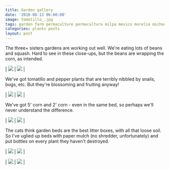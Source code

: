 ```yaml
---
title: Garden gallery
date: '2018-08-13 06:00:00'
image: tomatillo_.jpg
tags: garden farm permaculture permacultura milpa mexico morelia michoacan
categories: plants pests
layout: post
---
```


The three+ sisters gardens are working out well. We're eating lots of beans and squash. Hard to see in these close-ups, but the beans are wrapping the corn, as intended.


| [![](/images/beans_wrap_corn_.jpg)](/images/beans_wrap_corn.jpg) | [![](/images/beans_wrap_corn2_.jpg)](/images/beans_wrap_corn2.jpg) | <br>

We've got tomatillo and pepper plants that are terribly nibbled by snails, bugs, etc. But they're blossoming and fruiting anyway!


| [![](/images/tomatillo3_.jpg)](/images/tomatillo3.jpg) | [![](/images/peppers2_.jpg)](/images/peppers2.jpg) | <br>

We've got 5' corn and 2' corn - even in the same bed, so perhaps we'll never understand the difference.


| [![](/images/corns_.jpg)](/images/corns.jpg) | [![](/images/corn_beans_.jpg)](/images/corn_beans.jpg) | <br>

The cats think garden beds are the best litter boxes, with all that loose soil. So I've uglied up beds with paper mulch (no shredder, unfortunately) and put bottles on every plant they haven't destroyed.


| [![](/images/gris_garden_.jpg)](/images/gris_garden.jpg) | [![](/images/ugly_garden_.jpg)](/images/ugly_garden.jpg) | <br>

| [![](/images/_.jpg)](/images/.jpg) | [![](/images/_.jpg)](/images/.jpg) | <br>